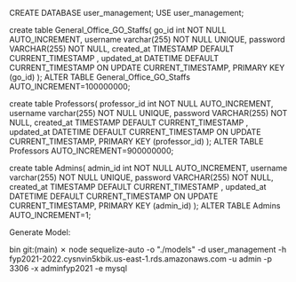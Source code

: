 CREATE DATABASE user_management;
USE user_management;

create table General_Office_GO_Staffs(
	go_id int NOT NULL AUTO_INCREMENT,
	username varchar(255) NOT NULL UNIQUE,
    password VARCHAR(255) NOT NULL,
    created_at TIMESTAMP DEFAULT CURRENT_TIMESTAMP ,
    updated_at DATETIME DEFAULT CURRENT_TIMESTAMP ON UPDATE CURRENT_TIMESTAMP,
	PRIMARY KEY (go_id)
);
ALTER TABLE General_Office_GO_Staffs AUTO_INCREMENT=100000000;

create table Professors(
	professor_id int NOT NULL AUTO_INCREMENT,
	username varchar(255) NOT NULL UNIQUE,
    password VARCHAR(255) NOT NULL,
    created_at TIMESTAMP DEFAULT CURRENT_TIMESTAMP ,
    updated_at DATETIME DEFAULT CURRENT_TIMESTAMP ON UPDATE CURRENT_TIMESTAMP,
	PRIMARY KEY (professor_id)
);
ALTER TABLE Professors AUTO_INCREMENT=900000000;

create table Admins(
	admin_id int NOT NULL AUTO_INCREMENT,
	username varchar(255) NOT NULL UNIQUE,
    password VARCHAR(255) NOT NULL,
    created_at TIMESTAMP DEFAULT CURRENT_TIMESTAMP ,
    updated_at DATETIME DEFAULT CURRENT_TIMESTAMP ON UPDATE CURRENT_TIMESTAMP,
	PRIMARY KEY (admin_id)
);
ALTER TABLE Admins AUTO_INCREMENT=1;

Generate Model:

bin git:(main) ✗ node sequelize-auto -o "./models" -d user_management -h fyp2021-2022.cysnvin5kbik.us-east-1.rds.amazonaws.com -u admin -p 3306 -x adminfyp2021 -e mysql 